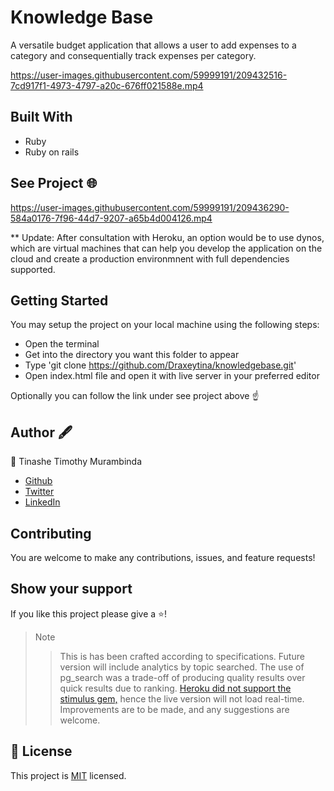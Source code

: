 # Knowledge Base
A versatile budget application that allows a user to add expenses to a category and consequentially track expenses per category.

https://user-images.githubusercontent.com/59999191/209432516-7cd917f1-4973-4797-a20c-676ff021588e.mp4

## Built With
- Ruby
- Ruby on rails

## See Project 🌐

https://user-images.githubusercontent.com/59999191/209436290-584a0176-7f96-44d7-9207-a65b4d004126.mp4

** Update: After consultation with Heroku, an option would be to use dynos, which are virtual machines that can help you develop the application on the cloud and create a production environmnent with full dependencies supported. 

## Getting Started
You may setup the project on your local machine using the following steps:

- Open the terminal
- Get into the directory you want this folder to appear
- Type 'git clone https://github.com/Draxeytina/knowledgebase.git'
- Open index.html file and open it with live server in your preferred editor

Optionally you can follow the link under see project above ☝️

## Author 🖋️
👤 Tinashe Timothy Murambinda
* <a href="https://github.com/Draxeytina/">Github</a>
* <a href="https://twitter.com/tinamura2">Twitter</a>
* <a href="https://www.linkedin.com/in/timothy-tinashe-murambinda/">LinkedIn</a>

## Contributing
You are welcome to make any contributions, issues, and feature requests!

## Show your support
If you like this project please give a ⭐️!

>Note
>> This is has been crafted according to specifications.
>> Future version will include analytics by topic searched.
>> The use of pg_search was a trade-off of producing quality results over quick results due to ranking. 
>> <a href="https://discuss.rubyonrails.org/t/stimulus-controller-dont-work-at-all-on-heroku-rails-7/81514">Heroku did not support the stimulus gem,</a> hence the live version will not load real-time. Improvements are to be made, and any suggestions are welcome.

## 📝 License

This project is [MIT](https://github.com/Draxeytina/knowledgebase/MIT.md) licensed.
